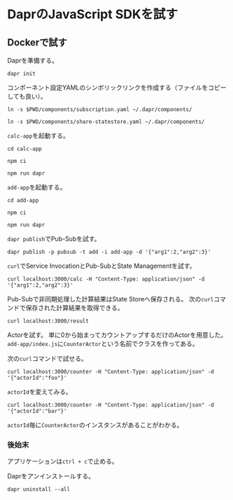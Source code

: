 # DaprのJavaScript SDKを試す

## Dockerで試す

Daprを準備する。

```
dapr init
```

コンポーネント設定YAMLのシンボリックリンクを作成する（ファイルをコピーしても良い）。

```
ln -s $PWD/components/subscription.yaml ~/.dapr/components/
```

```
ln -s $PWD/components/share-statestore.yaml ~/.dapr/components/
```

`calc-app`を起動する。

```
cd calc-app
```

```
npm ci
```

```
npm run dapr
```

`add-app`を起動する。

```
cd add-app
```

```
npm ci
```

```
npm run dapr
```

`dapr publish`でPub-Subを試す。

```
dapr publish -p pubsub -t add -i add-app -d '{"arg1":2,"arg2":3}'
```

`curl`でService InvocationとPub-SubとState Managementを試す。

```
curl localhost:3000/calc -H "Content-Type: application/json" -d '{"arg1":2,"arg2":3}'
```

Pub-Subで非同期処理した計算結果はState Storeへ保存される。
次の`curl`コマンドで保存された計算結果を取得できる。

```
curl localhost:3000/result
```

Actorを試す。
単に0から始まってカウントアップするだけのActorを用意した。
`add-app/index.js`に`CounterActor`という名前でクラスを作ってある。

次の`curl`コマンドで試せる。

```
curl localhost:3000/counter -H "Content-Type: application/json" -d '{"actorId":"foo"}' 
```

`actorId`を変えてみる。

```
curl localhost:3000/counter -H "Content-Type: application/json" -d '{"actorId":"bar"}' 
```

`actorId`毎に`CounterActor`のインスタンスがあることがわかる。

### 後始末

アプリケーションは`ctrl + c`で止める。

Daprをアンインストールする。

```
dapr uninstall --all
```

